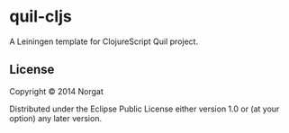 # quil-cljs

A Leiningen template for ClojureScript Quil project.

## License

Copyright © 2014 Norgat

Distributed under the Eclipse Public License either version 1.0 or (at
your option) any later version.
